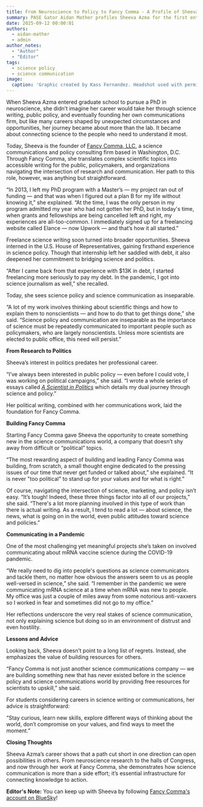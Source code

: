 ```yaml
---
title: From Neuroscience to Policy to Fancy Comma - A Profile of Sheeva Azma
summary: PASE Gator Aidan Mather profiles Sheeva Azma for the first entry of our Past Speaker Series.
date: 2025-09-12 00:00:01
authors:
  - aidan-mather
  - admin
author_notes:
  - "Author"
  - "Editor"
tags:
  - science policy
  - science communication
image:
  caption: 'Graphic created by Kass Fernandez. Headshot used with permission.'
---
```


When Sheeva Azma entered graduate school to pursue a PhD in neuroscience, she didn’t imagine her career would take her through science writing, public policy, and eventually founding her own communications firm, but like many careers shaped by unexpected circumstances and opportunities, her journey became about more than the lab. It became about connecting science to the people who need to understand it most.

Today, Sheeva is the founder of [Fancy Comma, LLC](https://fancycomma.com/), a science communications and policy consulting firm based in Washington, D.C. Through Fancy Comma, she translates complex scientific topics into accessible writing for the public, policymakers, and organizations navigating the intersection of research and communication. Her path to this role, however, was anything but straightforward.

“In 2013, I left my PhD program with a Master’s — my project ran out of funding — and that was when I figured out a plan B for my life without knowing it,” she explained. “At the time, I was the only person in my program admitted my year who had not gotten her PhD, but in today's time, when grants and fellowships are being cancelled left and right, my experiences are all-too-common. I immediately signed up for a freelancing website called Elance — now Upwork — and that’s how it all started.”

Freelance science writing soon turned into broader opportunities. Sheeva interned in the U.S. House of Representatives, gaining firsthand experience in science policy. Though that internship left her saddled with debt, it also deepened her commitment to bridging science and politics.

“After I came back from that experience with $13K in debt, I started freelancing more seriously to pay my debt. In the pandemic, I got into science journalism as well,” she recalled.

Today, she sees science policy and science communication as inseparable.

“A lot of my work involves thinking about scientific things and how to explain them to nonscientists — and how to do that to get things done,” she said. “Science policy and communication are inseparable as the importance of science must be repeatedly communicated to important people such as policymakers, who are largely nonscientists. Unless more scientists are elected to public office, this need will persist.”

**From Research to Politics**

Sheeva’s interest in politics predates her professional career.

“I’ve always been interested in public policy — even before I could vote, I was working on political campaigns,” she said. “I wrote a whole series of essays called *[A Scientist in Politics](https://fancycomma.com/a-scientist-in-politics/)* which details my dual journey through science and policy.” 

Her political writing, combined with her communications work, laid the foundation for Fancy Comma.

**Building Fancy Comma**

Starting Fancy Comma gave Sheeva the opportunity to create something new in the science communications world, a company that doesn’t shy away from difficult or “political” topics.

“The most rewarding aspect of building and leading Fancy Comma was building, from scratch, a small thought engine dedicated to the pressing issues of our time that never get funded or talked about,” she explained. “It is never "too political" to stand up for your values and for what is right.”

Of course, navigating the intersection of science, marketing, and policy isn’t easy.
“It’s tough! Indeed, these three things factor into all of our projects,” she said. “There's a lot more planning involved in this type of work than there is actual writing. As a result, I tend to read a lot — about science, the news, what is going on in the world, even public attitudes toward science and policies.”

**Communicating in a Pandemic**

One of the most challenging yet meaningful projects she’s taken on involved communicating about mRNA vaccine science during the COVID-19 pandemic.

“We really need to dig into people's questions as science communicators and tackle them, no matter how obvious the answers seem to us as people well-versed in science,” she said. “I remember in the pandemic we were communicating mRNA science at a time when mRNA was new to people. My office was just a couple of miles away from some notorious anti-vaxxers so I worked in fear and sometimes did not go to my office.”

Her reflections underscore the very real stakes of science communication, not only explaining science but doing so in an environment of distrust and even hostility.

**Lessons and Advice**

Looking back, Sheeva doesn’t point to a long list of regrets. Instead, she emphasizes the value of building resources for others.

“Fancy Comma is not just another science communications company — we are building something new that has never existed before in the science policy and science communications world by providing free resources for scientists to upskill,” she said.

For students considering careers in science writing or communications, her advice is straightforward:

“Stay curious, learn new skills, explore different ways of thinking about the world, don’t compromise on your values, and find ways to meet the moment.”

**Closing Thoughts**

Sheeva Azma’s career shows that a path cut short in one direction can open possibilities in others. From neuroscience research to the halls of Congress, and now through her work at Fancy Comma, she demonstrates how science communication is more than a side effort; it’s essential infrastructure for connecting knowledge to action. 

**Editor's Note:** You can keep up with Sheeva by following [Fancy Comma's account on BlueSky](https://bsky.app/profile/fancycomma.bsky.social)!
